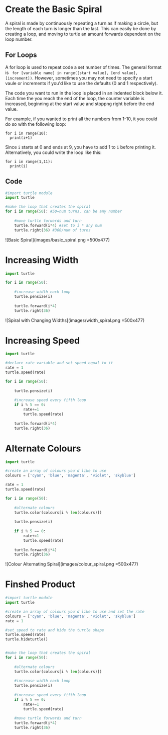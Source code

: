 # Create the Basic Spiral
A spiral is made by continuously repeating a turn as if making a circle, but the length of each turn is longer than the last. This can easily be done by creating a loop, and moving to turtle an amount forwards dependent on the loop number.

## For Loops
A for loop is used to repeat code a set number of times. The general format is ` for [variable name] in range([start value], [end value], [increment])`. However, sometimes you may not need to specify a start vaule or increments if you'd like to use the defaults (0 and 1 respectively). 

The code you want to run in the loop is placed in an indented block below it. Each time the you reach the end of the loop, the counter variable is increased, beginning at the start value and stoppng right before the end value.

For example, if you wanted to print all the numbers from 1-10, it you could do so with the following loop:
```pyhon
for i in range(10):
  print(i+1)
```
Since `i` starts at 0 and ends at 9, you have to add 1 to `i` before printing it. Alternatively, you could write the loop like this:
```pyhon
for i in range(1,11):
  print(i)
```

## Code
```python
#import turtle module
import turtle

#make the loop that creates the spiral
for i in range(50): #50=num turns, can be any number
  
    #move turtle forwards and turn
    turtle.forward(i*4) #set to i * any num
    turtle.right(36) #360/num of turns
```

![Basic Spiral](images/basic_spiral.png =500x477)


# Increasing Width

```python
import turtle

for i in range(50):
  
    #increase width each loop
    turtle.pensize(i)
    
    turtle.forward(i*4)
    turtle.right(36)
```

![Spiral with Changing Widths](images/width_spiral.png =500x477)


# Increasing Speed

```python
import turtle

#declare rate variable and set speed equal to it
rate = 1
turtle.speed(rate)

for i in range(50):
    
    turtle.pensize(i)
    
    #increase speed every fifth loop
    if i % 5 == 0:
        rate+=1
        turtle.speed(rate)
    
    turtle.forward(i*4)
    turtle.right(36)
```


# Alternate Colours

```python
import turtle

#create an array of colours you'd like to use
colours = ['cyan', 'blue', 'magenta', 'violet', 'skyblue']

rate = 1
turtle.speed(rate)

for i in range(50):
  
    #alternate colours
    turtle.color(colours[i % len(colours)])
    
    turtle.pensize(i)
    
    if i % 5 == 0:
        rate+=1
        turtle.speed(rate)
    
    turtle.forward(i*4)
    turtle.right(36)
```

![Colour Alternating Spiral](images/colour_spiral.png =500x477)

# Finshed Product

```python
#import turtle module
import turtle

#create an array of colours you'd like to use and set the rate
colours = ['cyan', 'blue', 'magenta', 'violet', 'skyblue']
rate = 1

#set speed to rate and hide the turtle shape 
turtle.speed(rate)
turtle.hideturtle()


#make the loop that creates the spiral
for i in range(50):
  
    #alternate colours
    turtle.color(colours[i % len(colours)])
    
    #increase width each loop
    turtle.pensize(i)
    
    #increase speed every fifth loop
    if i % 5 == 0:
        rate+=1
        turtle.speed(rate)
    
    #move turtle forwards and turn
    turtle.forward(i*4)
    turtle.right(36)
```